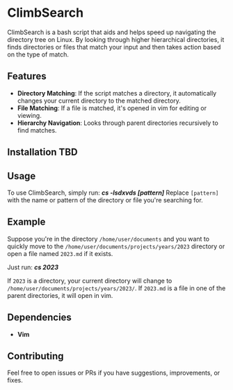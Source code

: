 # ClimbSearch

ClimbSearch is a bash script that aids and helps speed up navigating the directory tree on Linux. By looking through higher hierarchical directories, it finds directories or files that match your input and then takes action based on the type of match.

## Features

- **Directory Matching**: If the script matches a directory, it automatically changes your current directory to the matched directory.
- **File Matching**: If a file is matched, it's opened in vim for editing or viewing.
- **Hierarchy Navigation**: Looks through parent directories recursively to find matches.

## Installation TBD


## Usage

To use ClimbSearch, simply run: ***cs -lsdxvds [pattern]***
Replace `[pattern]` with the name or pattern of the directory or file you're searching for.

## Example

Suppose you're in the directory `/home/user/documents` and you want to quickly move to the `/home/user/documents/projects/years/2023` directory or open a file named `2023.md` if it exists.

Just run: ***cs 2023***

If `2023` is a directory, your current directory will change to `/home/user/documents/projects/years/2023/`. If `2023.md` is a file in one of the parent directories, it will open in vim.

## Dependencies

- **Vim**

## Contributing

Feel free to open issues or PRs if you have suggestions, improvements, or fixes.



